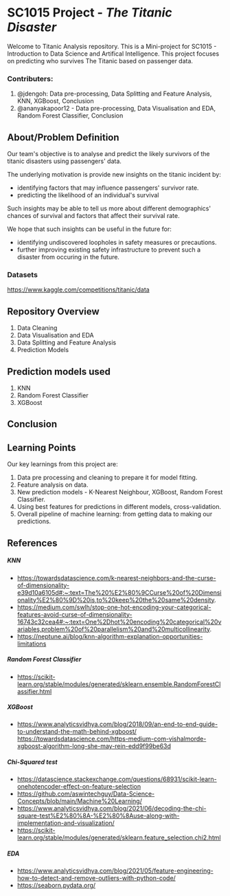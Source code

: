 # SC1015 Project - *The Titanic Disaster*

Welcome to Titanic Analysis repository.
This is a Mini-project for SC1015 - Introduction to Data Science and Artifical Intelligence. This project focuses on predicting who survives The Titanic based on passenger data.

### Contributers:
1.  @jdengoh: Data pre-processing, Data Splitting and Feature Analysis, KNN, XGBoost, Conclusion
2.  @ananyakapoor12 - Data pre-processing, Data Visualisation and EDA, Random Forest Classifier, Conclusion

## About/Problem Definition

Our team's objective is to analyse and predict the likely survivors of the titanic disasters using passengers' data.

The underlying motivation is provide new insights on the titanic incident by:
- identifying factors that may influence passengers' survivor rate.
- predicting the likelihood of an individual's survival

Such insights may be able to tell us more about different demographics' chances of survival and factors that affect their survival rate.

We hope that such insights can be useful in the future for:
- identifying undiscovered loopholes in safety measures or precautions.
- further improving existing safety infrastructure to prevent such a disaster from occuring in the future.

### Datasets
https://www.kaggle.com/competitions/titanic/data

## Repository Overview
1. Data Cleaning
2. Data Visualisation and EDA
3. Data Splitting and Feature Analysis
4. Prediction Models

## Prediction models used
1. KNN
2. Random Forest Classifier
3. XGBoost

## Conclusion

## Learning Points
Our key learnings from this project are:
1. Data pre processing and cleaning to prepare it for model fitting.
2. Feature analysis on data.
3. New prediction models - K-Nearest Neighbour, XGBoost, Random Forest Classifier.
4. Using best features for predictions in different models, cross-validation.
5. Overall pipeline of machine learning: from getting data to making our predictions.

## References

##### KNN
- https://towardsdatascience.com/k-nearest-neighbors-and-the-curse-of-dimensionality-e39d10a6105d#:~:text=The%20%E2%80%9CCurse%20of%20Dimensionality%E2%80%9D%20is,to%20keep%20the%20same%20density.
- https://medium.com/swlh/stop-one-hot-encoding-your-categorical-features-avoid-curse-of-dimensionality-16743c32cea4#:~:text=One%2Dhot%20encoding%20categorical%20variables,problem%20of%20parallelism%20and%20multicollinearity.
- https://neptune.ai/blog/knn-algorithm-explanation-opportunities-limitations

##### Random Forest Classifier
- https://scikit-learn.org/stable/modules/generated/sklearn.ensemble.RandomForestClassifier.html

##### XGBoost
- https://www.analyticsvidhya.com/blog/2018/09/an-end-to-end-guide-to-understand-the-math-behind-xgboost/
https://towardsdatascience.com/https-medium-com-vishalmorde-xgboost-algorithm-long-she-may-rein-edd9f99be63d

##### Chi-Squared test
- https://datascience.stackexchange.com/questions/68931/scikit-learn-onehotencoder-effect-on-feature-selection
- https://github.com/aswintechguy/Data-Science-Concepts/blob/main/Machine%20Learning/
- https://www.analyticsvidhya.com/blog/2021/06/decoding-the-chi-square-test%E2%80%8A-%E2%80%8Ause-along-with-implementation-and-visualization/
- https://scikit-learn.org/stable/modules/generated/sklearn.feature_selection.chi2.html

##### EDA
- https://www.analyticsvidhya.com/blog/2021/05/feature-engineering-how-to-detect-and-remove-outliers-with-python-code/
- https://seaborn.pydata.org/
